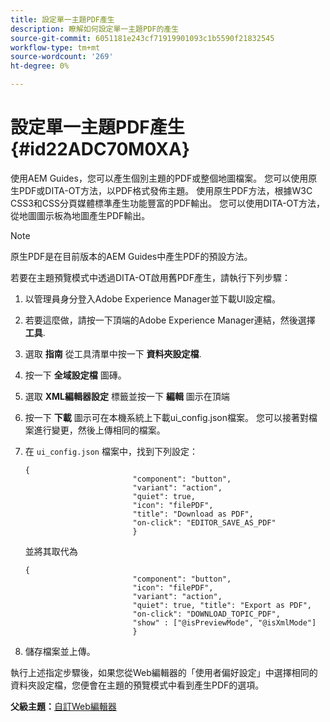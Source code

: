 ```yaml
---
title: 設定單一主題PDF產生
description: 瞭解如何設定單一主題PDF的產生
source-git-commit: 6051181e243cf71919901093c1b5590f21832545
workflow-type: tm+mt
source-wordcount: '269'
ht-degree: 0%

---
```



# 設定單一主題PDF產生 {#id22ADC70M0XA}

使用AEM Guides，您可以產生個別主題的PDF或整個地圖檔案。 您可以使用原生PDF或DITA-OT方法，以PDF格式發佈主題。 使用原生PDF方法，根據W3C CSS3和CSS分頁媒體標準產生功能豐富的PDF輸出。 您可以使用DITA-OT方法，從地圖圖示板為地圖產生PDF輸出。

>[!NOTE]
>
> 原生PDF是在目前版本的AEM Guides中產生PDF的預設方法。

若要在主題預覽模式中透過DITA-OT啟用舊PDF產生，請執行下列步驟：

1. 以管理員身分登入Adobe Experience Manager並下載UI設定檔。

1. 若要這麼做，請按一下頂端的Adobe Experience Manager連結，然後選擇 **工具**.
1. 選取 **指南** 從工具清單中按一下 **資料夾設定檔**.
1. 按一下 **全域設定檔** 圖磚。
1. 選取 **XML編輯器設定** 標籤並按一下 **編輯** 圖示在頂端
1. 按一下 **下載** 圖示可在本機系統上下載ui\_config.json檔案。 您可以接著對檔案進行變更，然後上傳相同的檔案。
1. 在 `ui_config.json` 檔案中，找到下列設定：

   ```
   {
                           "component": "button",
                           "variant": "action",
                           "quiet": true,
                           "icon": "filePDF",
                           "title": "Download as PDF",
                           "on-click": "EDITOR_SAVE_AS_PDF"
                           }
   ```

   並將其取代為

   ```
   {
                           "component": "button",
                           "icon": "filePDF",
                           "variant": "action",
                           "quiet": true, "title": "Export as PDF",
                           "on-click": "DOWNLOAD_TOPIC_PDF",
                           "show" : ["@isPreviewMode", "@isXmlMode"]
                           }
   ```

1. 儲存檔案並上傳。

執行上述指定步驟後，如果您從Web編輯器的「使用者偏好設定」中選擇相同的資料夾設定檔，您便會在主題的預覽模式中看到產生PDF的選項。

**父級主題：**[&#x200B;自訂Web編輯器](conf-web-editor.md)

